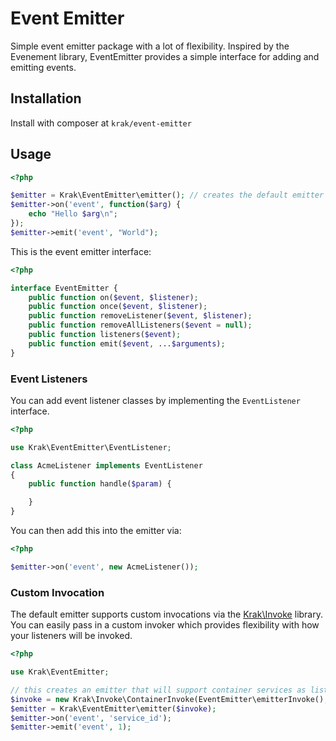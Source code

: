 # Event Emitter

Simple event emitter package with a lot of flexibility. Inspired by the Evenement library, EventEmitter provides a simple interface for adding and emitting events.

## Installation

Install with composer at `krak/event-emitter`

## Usage

```php
<?php

$emitter = Krak\EventEmitter\emitter(); // creates the default emitter instance
$emitter->on('event', function($arg) {
    echo "Hello $arg\n";
});
$emitter->emit('event', "World");
```

This is the event emitter interface:

```php
<?php

interface EventEmitter {
    public function on($event, $listener);
    public function once($event, $listener);
    public function removeListener($event, $listener);
    public function removeAllListeners($event = null);
    public function listeners($event);
    public function emit($event, ...$arguments);
}
```

### Event Listeners

You can add event listener classes by implementing the `EventListener` interface.

```php
<?php

use Krak\EventEmitter\EventListener;

class AcmeListener implements EventListener
{
    public function handle($param) {

    }
}
```

You can then add this into the emitter via:

```php
<?php

$emitter->on('event', new AcmeListener());
```

### Custom Invocation

The default emitter supports custom invocations via the [Krak\\Invoke](https://github.com/krakphp/invoke) library. You can easily pass in a custom invoker which provides flexibility with how your listeners will be invoked.

```php
<?php

use Krak\EventEmitter;

// this creates an emitter that will support container services as listeners
$invoke = new Krak\Invoke\ContainerInvoke(EventEmitter\emitterInvoke(), $container);
$emitter = Krak\EventEmitter\emitter($invoke);
$emitter->on('event', 'service_id');
$emitter->emit('event', 1);
```
